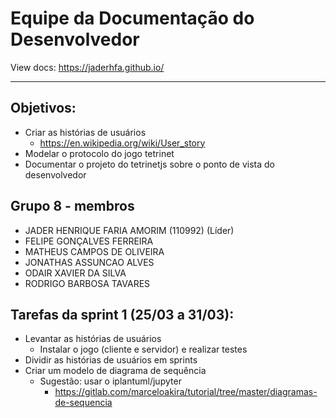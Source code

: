 ﻿# Equipe da Documentação do Desenvolvedor

View docs: https://jaderhfa.github.io/

----

## Objetivos:
* Criar as histórias de usuários
    * https://en.wikipedia.org/wiki/User_story
* Modelar o protocolo do jogo tetrinet
* Documentar o projeto do tetrinetjs sobre o ponto de vista do desenvolvedor

## Grupo 8 - membros
* JADER HENRIQUE FARIA AMORIM (110992) (Líder)
* FELIPE GONÇALVES FERREIRA
* MATHEUS CAMPOS DE OLIVEIRA
* JONATHAS ASSUNCAO ALVES
* ODAIR XAVIER DA SILVA
* RODRIGO BARBOSA TAVARES

## Tarefas da sprint 1 (25/03 a 31/03): 
* Levantar as histórias de usuários
    * Instalar o jogo (cliente e servidor) e realizar testes
* Dividir as histórias de usuários em sprints
* Criar um modelo de diagrama de sequência
    * Sugestão: usar o iplantuml/jupyter
        * https://gitlab.com/marceloakira/tutorial/tree/master/diagramas-de-sequencia